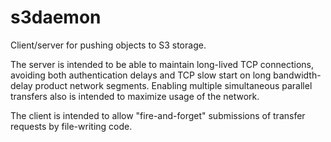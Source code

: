 s3daemon
========

Client/server for pushing objects to S3 storage.

The server is intended to be able to maintain long-lived TCP connections, avoiding both authentication delays and TCP slow start on long bandwidth-delay product network segments.
Enabling multiple simultaneous parallel transfers also is intended to maximize usage of the network.

The client is intended to allow "fire-and-forget" submissions of transfer requests by file-writing code.
